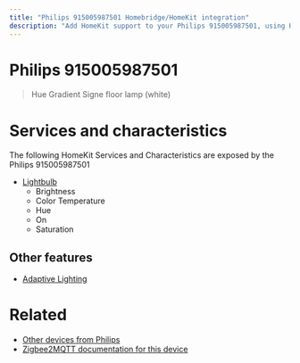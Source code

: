 ```yaml
---
title: "Philips 915005987501 Homebridge/HomeKit integration"
description: "Add HomeKit support to your Philips 915005987501, using Homebridge, Zigbee2MQTT and homebridge-z2m."
---
```

<!---
This file has been GENERATED using src/docgen/docgen.ts
DO NOT EDIT THIS FILE MANUALLY!
-->
# Philips 915005987501
> Hue Gradient Signe floor lamp (white)


# Services and characteristics
The following HomeKit Services and Characteristics are exposed by
the Philips 915005987501

* [Lightbulb](../../light.md)
  * Brightness
  * Color Temperature
  * Hue
  * On
  * Saturation

## Other features
* [Adaptive Lighting](../../light.md)

# Related
* [Other devices from Philips](../index.md#philips)
* [Zigbee2MQTT documentation for this device](https://www.zigbee2mqtt.io/devices/915005987501.html)